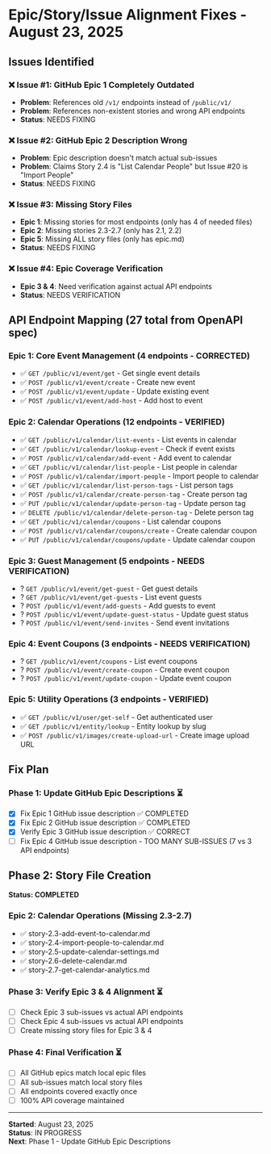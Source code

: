 # Epic/Story/Issue Alignment Fixes - August 23, 2025

## Issues Identified

### ❌ Issue #1: GitHub Epic 1 Completely Outdated
- **Problem**: References old `/v1/` endpoints instead of `/public/v1/`
- **Problem**: References non-existent stories and wrong API endpoints
- **Status**: NEEDS FIXING

### ❌ Issue #2: GitHub Epic 2 Description Wrong  
- **Problem**: Epic description doesn't match actual sub-issues
- **Problem**: Claims Story 2.4 is "List Calendar People" but Issue #20 is "Import People"
- **Status**: NEEDS FIXING

### ❌ Issue #3: Missing Story Files
- **Epic 1**: Missing stories for most endpoints (only has 4 of needed files)
- **Epic 2**: Missing stories 2.3-2.7 (only has 2.1, 2.2)  
- **Epic 5**: Missing ALL story files (only has epic.md)
- **Status**: NEEDS FIXING

### ❌ Issue #4: Epic Coverage Verification
- **Epic 3 & 4**: Need verification against actual API endpoints
- **Status**: NEEDS VERIFICATION

## API Endpoint Mapping (27 total from OpenAPI spec)

### Epic 1: Core Event Management (4 endpoints - CORRECTED)
- ✅ `GET /public/v1/event/get` - Get single event details
- ✅ `POST /public/v1/event/create` - Create new event  
- ✅ `POST /public/v1/event/update` - Update existing event
- ✅ `POST /public/v1/event/add-host` - Add host to event

### Epic 2: Calendar Operations (12 endpoints - VERIFIED)
- ✅ `GET /public/v1/calendar/list-events` - List events in calendar
- ✅ `GET /public/v1/calendar/lookup-event` - Check if event exists  
- ✅ `POST /public/v1/calendar/add-event` - Add event to calendar
- ✅ `GET /public/v1/calendar/list-people` - List people in calendar
- ✅ `POST /public/v1/calendar/import-people` - Import people to calendar
- ✅ `GET /public/v1/calendar/list-person-tags` - List person tags
- ✅ `POST /public/v1/calendar/create-person-tag` - Create person tag
- ✅ `PUT /public/v1/calendar/update-person-tag` - Update person tag  
- ✅ `DELETE /public/v1/calendar/delete-person-tag` - Delete person tag
- ✅ `GET /public/v1/calendar/coupons` - List calendar coupons
- ✅ `POST /public/v1/calendar/coupons/create` - Create calendar coupon
- ✅ `PUT /public/v1/calendar/coupons/update` - Update calendar coupon

### Epic 3: Guest Management (5 endpoints - NEEDS VERIFICATION)
- ? `GET /public/v1/event/get-guest` - Get guest details
- ? `GET /public/v1/event/get-guests` - List event guests  
- ? `POST /public/v1/event/add-guests` - Add guests to event
- ? `POST /public/v1/event/update-guest-status` - Update guest status
- ? `POST /public/v1/event/send-invites` - Send event invitations

### Epic 4: Event Coupons (3 endpoints - NEEDS VERIFICATION)  
- ? `GET /public/v1/event/coupons` - List event coupons
- ? `POST /public/v1/event/create-coupon` - Create event coupon
- ? `POST /public/v1/event/update-coupon` - Update event coupon

### Epic 5: Utility Operations (3 endpoints - VERIFIED)
- ✅ `GET /public/v1/user/get-self` - Get authenticated user
- ✅ `GET /public/v1/entity/lookup` - Entity lookup by slug  
- ✅ `POST /public/v1/images/create-upload-url` - Create image upload URL

## Fix Plan

### Phase 1: Update GitHub Epic Descriptions ⏳
- [x] Fix Epic 1 GitHub issue description ✅ COMPLETED
- [x] Fix Epic 2 GitHub issue description ✅ COMPLETED
- [x] Verify Epic 3 GitHub issue description ✅ CORRECT
- [ ] Fix Epic 4 GitHub issue description - TOO MANY SUB-ISSUES (7 vs 3 API endpoints)

## Phase 2: Story File Creation
**Status: COMPLETED**

### Epic 2: Calendar Operations (Missing 2.3-2.7)
- ✅ story-2.3-add-event-to-calendar.md
- ✅ story-2.4-import-people-to-calendar.md  
- ✅ story-2.5-update-calendar-settings.md
- ✅ story-2.6-delete-calendar.md
- ✅ story-2.7-get-calendar-analytics.md

### Phase 3: Verify Epic 3 & 4 Alignment ⏳
- [ ] Check Epic 3 sub-issues vs actual API endpoints
- [ ] Check Epic 4 sub-issues vs actual API endpoints
- [ ] Create missing story files for Epic 3 & 4

### Phase 4: Final Verification ⏳
- [ ] All GitHub epics match local epic files
- [ ] All sub-issues match local story files  
- [ ] All endpoints covered exactly once
- [ ] 100% API coverage maintained

---
**Started**: August 23, 2025  
**Status**: IN PROGRESS  
**Next**: Phase 1 - Update GitHub Epic Descriptions

